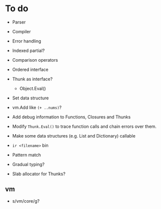 # To do

- Parser
- Compiler
- Error handling
- Indexed partial?
- Comparison operators
- Ordered interface
- Thunk as interface?
  - Object.Eval()

- Set data structure
- vm.Add like `(+ ..nums)`?
- Add debug information to Functions, Closures and Thunks
- Modify `Thunk.Eval()` to trace function calls and chain errors over them.

- Make some data structures (e.g. List and Dictionary) callable

- `ir <filename>` bin

- Pattern match
- Gradual typing?
- Slab allocator for Thunks?

## vm

- s/vm/core/g?
